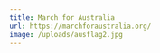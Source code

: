 ```yaml
---
title: March for Australia
url: https://marchforaustralia.org/
image: /uploads/ausflag2.jpg
---
```

